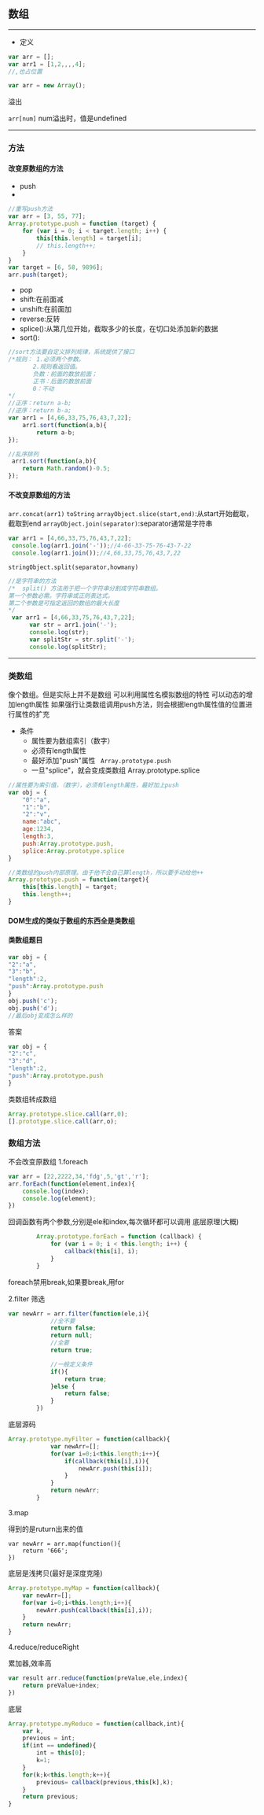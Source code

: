 ## 数组

-------
 - 定义
  ```js
  var arr = [];
  var arr1 = [1,2,,,,4];
  //,也占位置
  ```
  ```js
  var arr = new Array();
  ```

  溢出

  `arr[num]`  num溢出时，值是undefined

  ------

### 方法

#### 改变原数组的方法
- push
- 
```js
//重写push方法
var arr = [3, 55, 77];
Array.prototype.push = function (target) {
    for (var i = 0; i < target.length; i++) {
        this[this.length] = target[i];
        // this.length++;
    }
}
var target = [6, 58, 9896];
arr.push(target);
```
- pop
- shift:在前面减
- unshift:在前面加
- reverse:反转
- splice():从第几位开始，截取多少的长度，在切口处添加新的数据
- sort():
```js
//sort方法要自定义排列规律，系统提供了接口
/*规则： 1.必须两个参数。
       2.规则看返回值。
       负数：前面的数放前面；
       正书：后面的数放前面
       0：不动
*/
//正序：return a-b;
//逆序：return b-a;
var arr1 = [4,66,33,75,76,43,7,22];
    arr1.sort(function(a,b){
        return a-b;
});

//乱序排列
 arr1.sort(function(a,b){
    return Math.random()-0.5;
});
```

#### 不改变原数组的方法

`arr.concat(arr1)`
`toString`
`arrayObject.slice(start,end)`:从start开始截取，截取到end
`arrayObject.join(separator)`:separator通常是字符串
```js
var arr1 = [4,66,33,75,76,43,7,22];
 console.log(arr1.join('-'));//4-66-33-75-76-43-7-22
 console.log(arr1.join());//4,66,33,75,76,43,7,22
 ```
 `stringObject.split(separator,howmany)`
  ```js
  //是字符串的方法
/*  split() 方法用于把一个字符串分割成字符串数组。
  第一个参数必需。字符串或正则表达式。
  第二个参数是可指定返回的数组的最大长度
  */
   var arr1 = [4,66,33,75,76,43,7,22];
        var str = arr1.join('-');
        console.log(str);
        var splitStr = str.split('-');
        console.log(splitStr);
```
-------

### 类数组
像个数组。但是实际上并不是数组
可以利用属性名模拟数组的特性
可以动态的增加length属性
如果强行让类数组调用push方法，则会根据length属性值的位置进行属性的扩充
- 条件
  - 属性要为数组索引（数字）
  - 必须有length属性
  - 最好添加"push"属性 ` Array.prototype.push`
  - 一旦"splice"，就会变成类数组   Array.prototype.splice
  
```js
//属性要为索引值，（数字），必须有length属性，最好加上push
var obj = {
    "0":"a",
    "1":"b",
    "2":"v",
    name:"abc",
    age:1234,
    length:3,
    push:Array.prototype.push,
    splice:Array.prototype.splice
}
```

```js
//类数组的push内部原理。由于他不会自己算length，所以要手动给他++
Array.prototype.push = function(target){
    this[this.length] = target;
    this.length++;
}
```

#### DOM生成的类似于数组的东西全是类数组


#### 类数组题目

```js
var obj = {
"2":"a",
"3":"b",
"length":2,
"push":Array.prototype.push
}
obj.push('c');
obj.push('d');
//最后obj变成怎么样的
```

答案

```js
var obj = {
"2":"c",
"3":"d",
"length":2,
"push":Array.prototype.push
}
```



类数组转成数组
```js
Array.prototype.slice.call(arr,0);
[].prototype.slice.call(arr,o);
```

### 数组方法


不会改变原数组
1.foreach
```js
var arr = [22,2222,34,'fdg',5,'gt','r'];
arr.forEach(function(element,index){
    console.log(index);
    console.log(element);
})    
```
回调函数有两个参数,分别是ele和index,每次循环都可以调用
底层原理(大概)
```js
        Array.prototype.forEach = function (callback) {
            for (var i = 0; i < this.length; i++) {
                callback(this[i], i);
            }
        }
```

foreach禁用break,如果要break,用for

2.filter
筛选
```js
var newArr = arr.filter(function(ele,i){
            //全不要
            return false;
            return null;
            //全要
            return true;

            //一般定义条件
            if(){
                return true;
            }else {
                return false;
            }
        })
```
底层源码
```js
Array.prototype.myFilter = function(callback){
            var newArr=[];
            for(var i=0;i<this.length;i++){
                if(callback(this[i],i)){
                    newArr.push(this[i]);
                }
            }
            return newArr;
        }
```

3.map

得到的是ruturn出来的值
```
var newArr = arr.map(function(){
    return '666';
})
```

底层是浅拷贝(最好是深度克隆)

```js
Array.prototype.myMap = function(callback){
    var newArr=[];
    for(var i=0;i<this.length;i++){
        newArr.push(callback(this[i],i));
    }
    return newArr;
}
```

4.reduce/reduceRight

累加器,效率高
```js
var result arr.reduce(function(preValue,ele,index){
    return preValue+index;
})
```

底层
```js
Array.prototype.myReduce = function(callback,int){
    var k,
    previous = int;
    if(int == undefined){
        int = this[0];
        k=1;
    }
    for(k;k<this.length;k++){
        previous= callback(previous,this[k],k);
    }
    return previous;
}
```
